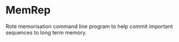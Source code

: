 # MemRep
Rote memorisation command line program to help commit important sequences to long term memory. 
